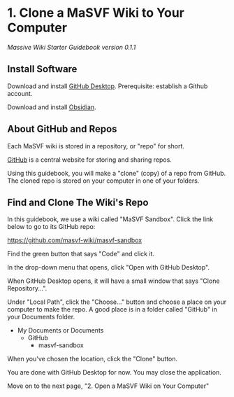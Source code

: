 # 1. Clone a MaSVF Wiki to Your Computer
*Massive Wiki Starter Guidebook version 0.1.1*

## Install Software

Download and install [GitHub Desktop](https://desktop.github.com/).
Prerequisite: establish a Github account.

Download and install [Obsidian](https://obsidian.md/).

## About GitHub and Repos

Each MaSVF wiki is stored in a repository, or "repo" for short.

[GitHub](https://github.com/) is a central website for storing and sharing repos.

Using this guidebook, you will make a "clone" (copy) of a repo from GitHub. The cloned repo is stored on your computer in one of your folders.

## Find and Clone The Wiki's Repo

In this guidebook, we use a wiki called "MaSVF Sandbox".  Click the link below to go to its GitHub repo:

https://github.com/masvf-wiki/masvf-sandbox

Find the green button that says "Code" and click it.

In the drop-down menu that opens, click "Open with GitHub Desktop".

When GitHub Desktop opens, it will have a small window that says "Clone Repository...".

Under "Local Path", click the "Choose..." button and choose a place on your computer to make the repo.  A good place is in a folder called "GitHub" in your Documents folder.

* My Documents or Documents
  * GitHub
    * masvf-sandbox

When you've chosen the location, click the "Clone" button.

You are done with GitHub Desktop for now.  You may close the application.

Move on to the next page, "2. Open a MaSVF Wiki on Your Computer"

